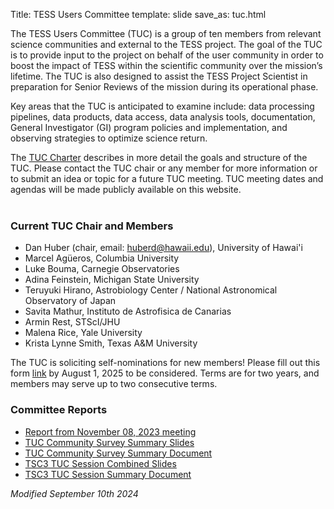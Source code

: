 Title: TESS Users Committee
template: slide
save_as: tuc.html

The TESS Users Committee (TUC) is a group of ten members from relevant science communities and external to the TESS project. The goal of the TUC is to provide input to the project on behalf of the user community in order to boost the impact of TESS within the scientific community over the mission’s lifetime. The TUC is also designed to assist the TESS Project Scientist in preparation for Senior Reviews of the mission during its operational phase.

Key areas that the TUC is anticipated to examine include: data processing pipelines, data products, data access, data analysis tools, documentation, General Investigator (GI) program policies and implementation, and observing strategies to optimize science return.

The [TUC Charter](data/TUC/TESS_Users_Committee_Charter_2023Aug15.pdf) describes in more detail the goals and structure of the TUC. Please contact the TUC chair or any member for more information or to submit an idea or topic for a future TUC meeting. TUC meeting dates and agendas will be made publicly available on this website.
<br></br>


### Current TUC Chair and Members
- Dan Huber (chair, email: huberd@hawaii.edu), University of Hawai'i
- Marcel Agüeros, Columbia University
- Luke Bouma, Carnegie Observatories
- Adina Feinstein, Michigan State University
- Teruyuki Hirano, Astrobiology Center / National Astronomical Observatory of Japan
- Savita Mathur, Instituto de Astrofisica de Canarias
- Armin Rest, STScI/JHU
- Malena Rice, Yale University
- Krista Lynne Smith, Texas A&M University


The TUC is soliciting self-nominations for new members! Please fill out this form [link](https://forms.gle/MrosBrn25aMmFGws9) by August 1, 2025 to be considered. Terms are for two years, and members may serve up to two consecutive terms.

### Committee Reports
<ul>
<li><a href="data/TUC/TESS-Users-Committee-Meeting-Report-1-240308.pdf" target='blank'>Report from November 08, 2023 meeting</a></li>

<li><a href="data/TUC/TUC-Community-Survey-Summary-Part-1.pdf" target='blank'>TUC Community Survey Summary Slides</a></li>

<li><a href="data/TUC/TUC-Community-Survey-Summary-Part-2.pdf" target='blank'>TUC Community Survey Summary Document</a></li>

<li><a href="data/TUC/TSC3-TUC-Session-Combined.pdf" target='blank'>TSC3 TUC Session Combined Slides</a></li>

<li><a href="data/TUC/TSC3_TUC_Session_Summary_240829.pdf" target='blank'>TSC3 TUC Session Summary Document</a></li>

</ul>


*Modified September 10th 2024*
